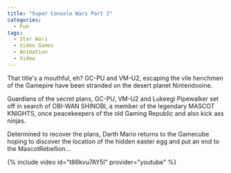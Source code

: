 ```yaml
---
title: "Super Console Wars Part 2"
categories:
  - Fun
tags:
  - Star Wars
  - Video Games
  - Animation
  - Video
---
```


That title's a mouthful, eh? GC-PU and VM-U2, escaping the vile henchmen of the Gamepire have been stranded on the desert planet Nintendooine.

Guardians of the secret plans, GC-PU, VM-U2 and Lukeegi Pipewalker set off in search of OBI-WAN SHINOBI, a member of the legendary MASCOT KNIGHTS, once peacekeepers of the old Gaming Republic and also kick ass ninjas.

Determined to recover the plans, Darth Mario returns to the Gamecube hoping to discover the location of the hidden easter egg and put an end to the MascotRebellion...

{% include video id="t86kvu7AY5I" provider="youtube" %}

